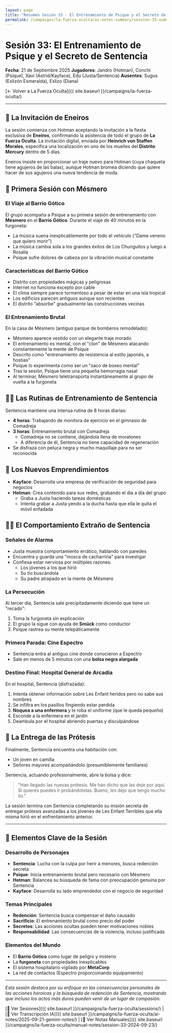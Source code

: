 ```yaml
---
layout: page
title: "Resumen Sesión 33 - El Entrenamiento de Psique y el Secreto de Sentencia"
permalink: /campaigns/la-fuerza-oculta/ai-notes-summary/session-33-summary/
---
```


# Sesión 33: El Entrenamiento de Psique y el Secreto de Sentencia
**Fecha**: 21 de Septiembre 2025
**Jugadores**: Jandro (Hotman), Conchi (Psique), Xavi (Astrid/Kayface), Edu (Justa/Sentencia)
**Ausentes**: Sugus (Eslizón Esmeralda), Eslizo (Diana)

[← Volver a La Fuerza Oculta]({{ site.baseurl }}/campaigns/la-fuerza-oculta/)

---

## 🎉 La Invitación de Eneiros

La sesión comienza con Hotman aceptando la invitación a la fiesta exclusiva de **Eneiros**, confirmando la asistencia de todo el grupo de **La Fuerza Oculta**. La invitación digital, enviada por **Heinrich von Staffen Morales**, especifica una localización en uno de los muelles del **Distrito Mercury** dentro de 5 días.

Eneiros insiste en proporcionar un traje nuevo para Hotman (cuya chaqueta tiene agujeros de las balas), aunque Hotman bromea diciendo que quiere hacer de sus agujeros una nueva tendencia de moda.

## 🧠 Primera Sesión con Mésmero

### El Viaje al Barrio Gótico

El grupo acompaña a Psique a su primera sesión de entrenamiento con **Mésmero** en el **Barrio Gótico**. Durante el viaje de 40 minutos en la furgoneta:
- La música suena inexplicablemente por todo el vehículo ("Dame veneno que quiero morir")
- La música cambia sola a los grandes éxitos de Los Chunguitos y luego a Rosalía
- Psique sufre dolores de cabeza por la vibración musical constante

### Características del Barrio Gótico

- Distrito con propiedades mágicas y peligrosas
- Internet no funciona excepto por cable
- El clima siempre parece tormentoso a pesar de estar en una isla tropical
- Los edificios parecen antiguos aunque son recientes
- El distrito "absorbe" gradualmente las construcciones vecinas

### El Entrenamiento Brutal

En la casa de Mésmero (antiguo parque de bomberos remodelado):
- Mésmero aparece vestido con un elegante traje morado
- El entrenamiento es mental, con el "clon" de Mésmero atacando constantemente la mente de Psique
- Descrito como "entrenamiento de resistencia al estilo japonés, a hostias"
- Psique lo experimenta como ser un "saco de boxeo mental"
- Tras la sesión, Psique tiene una pequeña hemorragia nasal
- Al terminar, Mésmero teletransporta instantáneamente al grupo de vuelta a la furgoneta

## 🏋️‍♀️ Las Rutinas de Entrenamiento de Sentencia

Sentencia mantiene una intensa rutina de 8 horas diarias:
- **4 horas**: Trabajando de monitora de ejercicio en el gimnasio de Comadreja
- **3 horas**: Entrenamiento brutal con Comadreja
  - Comadreja no se contiene, dejándola llena de moratones
  - A diferencia de él, Sentencia no tiene capacidad de regeneración
- Se disfraza con peluca negra y mucho maquillaje para no ser reconocida

## 💼 Los Nuevos Emprendimientos

- **Kayface**: Desarrolla una empresa de verificación de seguridad para negocios
- **Hotman**: Crea contenido para sus redes, grabando el día a día del grupo
  - Graba a Justa haciendo tareas domésticas
  - Intenta grabar a Justa yendo a la ducha hasta que ella le quita el móvil enfadada

## 🕵️‍♀️ El Comportamiento Extraño de Sentencia

### Señales de Alarma
- Justa muestra comportamiento errático, hablando con paredes
- Encuentra y guarda una "mosca de cacharrina" para investigar
- Confiesa estar nerviosa por múltiples razones:
  - Los jóvenes a los que hirió
  - Su tío buscándola
  - Su padre atrapado en la mente de Mésmero

### La Persecución

Al tercer día, Sentencia sale precipitadamente diciendo que tiene un "recado":
1. Toma la furgoneta sin explicación
2. El grupo la sigue con ayuda de **Smück** como conductor
3. Psique rastrea su mente telepáticamente

### Primera Parada: Cine Espectro
- Sentencia entra al antiguo cine donde conocieron a Espectro
- Sale en menos de 5 minutos con una **bolsa negra alargada**

### Destino Final: Hospital General de Arcadia

En el hospital, Sentencia (disfrazada):
1. Intenta obtener información sobre Les Enfant heridos pero no sabe sus nombres
2. Se infiltra en los pasillos fingiendo estar perdida
3. **Noquea a una enfermera** y le roba el uniforme (que le queda pequeño)
4. Esconde a la enfermera en el jardín
5. Deambula por el hospital abriendo puertas y disculpándose

## 🏥 La Entrega de las Prótesis

Finalmente, Sentencia encuentra una habitación con:
- Un joven en camilla
- Señores mayores acompañándolo (presumiblemente familiares)

Sentencia, actuando profesionalmente, abre la bolsa y dice:
> "Han llegado las nuevas prótesis. Me han dicho que las deje por aquí. Si quieres puedes ir probándotelas. Bueno, les dejo que tengo mucho lío."

La sesión termina con Sentencia completando su misión secreta de entregar prótesis avanzadas a los jóvenes de Les Enfant Terribles que ella misma hirió en el enfrentamiento anterior.

---

## 🎯 Elementos Clave de la Sesión

### Desarrollo de Personajes
- **Sentencia**: Lucha con la culpa por herir a menores, busca redención secreta
- **Psique**: Inicia entrenamiento brutal pero necesario con Mésmero
- **Hotman**: Balancea su búsqueda de fama con preocupación genuina por Sentencia
- **Kayface**: Desarrolla su lado emprendedor con el negocio de seguridad

### Temas Principales
- **Redención**: Sentencia busca compensar el daño causado
- **Sacrificio**: El entrenamiento brutal como precio del poder
- **Secretos**: Las acciones ocultas pueden tener motivaciones nobles
- **Responsabilidad**: Las consecuencias de la violencia, incluso justificada

### Elementos del Mundo
- El **Barrio Gótico** como lugar de peligro y misterio
- La **furgoneta** con propiedades inexplicables
- El sistema hospitalario vigilado por **MetaCorp**
- La red de contactos (Espectro proporcionando equipamiento)

---

*Esta sesión destaca por su enfoque en las consecuencias personales de las acciones heroicas y la búsqueda de redención de Sentencia, mostrando que incluso los actos más duros pueden venir de un lugar de compasión.*

[📅 Ver Sesiones]({{ site.baseurl }}/campaigns/la-fuerza-oculta/sessions/) | [🤖 Ver Transcripción IA]({{ site.baseurl }}/campaigns/la-fuerza-oculta/ai-notes/2025-09-21-gemini-notes/) | [📝 Ver Notas Manuales]({{ site.baseurl }}/campaigns/la-fuerza-oculta/manual-notes/session-33-2024-09-23/)